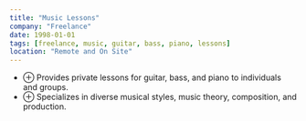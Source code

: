```yaml
---
title: "Music Lessons"
company: "Freelance"
date: 1998-01-01
tags: [freelance, music, guitar, bass, piano, lessons]
location: "Remote and On Site"
---
```


- <span class="text-gray-500">&#8853;</span> Provides private lessons for guitar, bass, and piano to individuals and groups.
- <span class="text-gray-500">&#8853;</span> Specializes in diverse musical styles, music theory, composition, and production.